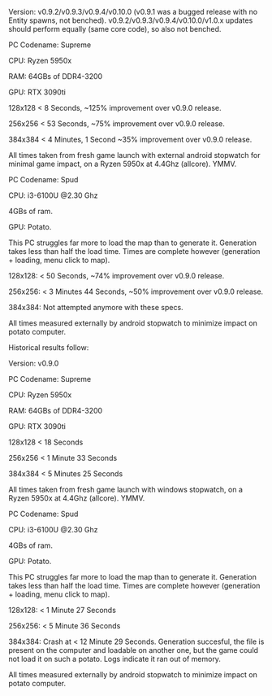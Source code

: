 Version: v0.9.2/v0.9.3/v0.9.4/v0.10.0 (v0.9.1 was a bugged release with no Entity spawns, not benched).  v0.9.2/v0.9.3/v0.9.4/v0.10.0/v1.0.x updates should perform equally (same core code), so also not benched.

PC Codename: Supreme

CPU: Ryzen 5950x

RAM: 64GBs of DDR4-3200

GPU: RTX 3090ti

128x128 < 8 Seconds, ~125% improvement over v0.9.0 release.

256x256 < 53 Seconds, ~75% improvement over v0.9.0 release.

384x384 < 4 Minutes, 1 Second ~35% improvement over v0.9.0 release.

All times taken from fresh game launch with external android stopwatch for minimal game impact, on a Ryzen 5950x at 4.4Ghz (allcore).  YMMV.

PC Codename: Spud

CPU: i3-6100U @2.30 Ghz

4GBs of ram.  

GPU: Potato.

This PC struggles far more to load the map than to generate it.  Generation takes less than half the load time.  Times are complete however (generation + loading, menu click to map).

128x128: < 50 Seconds, ~74% improvement over v0.9.0 release.

256x256: < 3 Minutes 44 Seconds, ~50% improvement over v0.9.0 release.

384x384: Not attempted anymore with these specs.

All times measured externally by android stopwatch to minimize impact on potato computer.

Historical results follow:

Version: v0.9.0

PC Codename: Supreme

CPU: Ryzen 5950x

RAM: 64GBs of DDR4-3200

GPU: RTX 3090ti

128x128 < 18 Seconds

256x256 < 1 Minute 33 Seconds

384x384 < 5 Minutes 25 Seconds

All times taken from fresh game launch with windows stopwatch, on a Ryzen 5950x at 4.4Ghz (allcore).  YMMV.

PC Codename: Spud

CPU: i3-6100U @2.30 Ghz

4GBs of ram.  

GPU: Potato.

This PC struggles far more to load the map than to generate it.  Generation takes less than half the load time.  Times are complete however (generation + loading, menu click to map).

128x128: < 1 Minute 27 Seconds

256x256: < 5 Minute 36 Seconds

384x384: Crash at < 12 Minute 29 Seconds.  Generation succesful, the file is present on the computer and loadable on another one, but the game could not load it on such a potato.  Logs indicate it ran out of memory.

All times measured externally by android stopwatch to minimize impact on potato computer.

